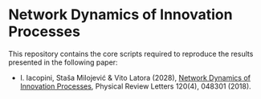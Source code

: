 # Network Dynamics of Innovation Processes

This repository contains the core scripts required to reproduce the results presented in the following paper:

- I. Iacopini, Staša Milojević &  Vito Latora (2028), [Network Dynamics of Innovation Processes](https://journals.aps.org/prl/abstract/10.1103/PhysRevLett.120.048301), Physical Review Letters 120(4), 048301 (2018).

